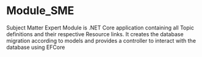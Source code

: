 # Module_SME
Subject Matter Expert Module is .NET Core application containing all Topic definitions and their respective Resource links. It creates the database migration according to models and provides a controller to interact with the database using EFCore
